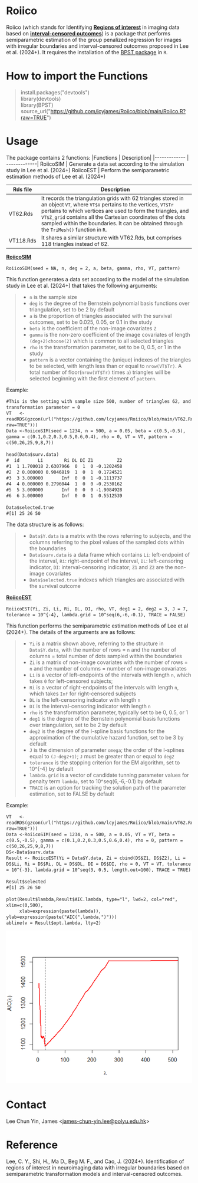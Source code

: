 # Roiico
Roiico (which stands for Identifying <ins>**Regions of interest**</ins> in imaging data based on <ins>**interval-censored outcomes**</ins>) is a package that performs semiparametric estimation of the group penalized regression for images with irregular boundaries and interval-censored outcomes proposed in Lee et al. (2024+). It requires the installation of the [BPST package](https://first-data-lab.github.io/blogs/docs/BPST.html#few-notes-to-consider) in `R`.

# How to import the Functions #
> install.packages("devtools")<br />
> library(devtools) <br /> 
> library(BPST) <br />
> source_url("https://github.com/lcyjames/Roiico/blob/main/Roiico.R?raw=TRUE")

# Usage #
The package contains 2 functions:
|Functions  | Description|
|------------- | -------------|
RoiicoSIM  | Generate a data set according to the simulation study in Lee et al. (2024+)
RoiicoEST  | Perform the semiparametric estimation methods of Lee et al. (2024+)

|Rds file  | Description|
|------------- | -------------|
VT62.Rds | It records the triangulation grids with 62 triangles stored in an object `VT`, where `VT$V` pertains to the vertices, `VT$Tr` pertains to which vertices are used to form the triangles, and `VT$Z_grid` contains all the Cartesian coordinates of the dots sampled within the boundaries. It can be obtained through the `TriMesh()` function in `R`.
VT118.Rds | It shares a similar structure with VT62.Rds, but comprises 118 triangles instead of 62.

<ins>**RoiicoSIM**</ins>

```
RoiicoSIM(seed = NA, n, deg = 2, a, beta, gamma, rho, VT, pattern)
```
This function generates a data set according to the model of the simulation study in Lee et al. (2024+) that takes the following arguments:
>- `n` is the sample size
>- `deg` is the degree of the Bernstein polynomial basis functions over triangulation, set to be 2 by default 
>- `a` is the proportion of triangles associated with the survival outcomes, set to be 0.025, 0.05, or 0.1 in the study
>- `beta` is the coefficient of the non-image covariates `Z`
>- `gamma` is the non-zero coefficient of the image covariates of length `(deg+2)choose(2)` which is common to all selected triangles
>- `rho` is the transformation parameter, set to be 0, 0.5, or 1 in the study
>- `pattern` is a vector containing the (unique) indexes of the triangles to be selected, with length less than or equal to `nrow(VT$Tr)`. A total number of floor(`nrow(VT$Tr)` times `a`) triangles will be selected beginning with the first element of `pattern`.

Example:
```
#This is the setting with sample size 500, number of triangles 62, and transformation parameter = 0
VT   <-readRDS(gzcon(url("https://github.com/lcyjames/Roiico/blob/main/VT62.Rds?raw=TRUE")))
Data <-RoiicoSIM(seed = 1234, n = 500, a = 0.05, beta = c(0.5,-0.5), gamma = c(0.1,0.2,0.3,0.5,0.6,0.4), rho = 0, VT = VT, pattern = c(50,26,25,9,8,7))

head(Data$surv.data)
#  id       Li        Ri DL DI Z1         Z2
#1  1 1.700018 2.6307966  0  1  0 -0.1202458
#2  2 0.000000 0.9046819  1  0  1  0.1724521
#3  3 3.000000       Inf  0  0  1 -0.1113737
#4  4 0.000000 0.2796044  1  0  0 -0.2530162
#5  5 3.000000       Inf  0  0  0 -1.9084928
#6  6 3.000000       Inf  0  0  1  0.5512539

Data$selected.true
#[1] 25 26 50
```

The data structure is as follows:
>- `Data$Y.data` is a matrix with the rows referring to subjects, and the columns referring to the pixel values of the sampled dots within the boundaries
>- `Data$surv.data` is a data frame which contains `Li`: left-endpoint of the interval, `Ri`: right-endpoint of the interval, `DL`: left-censoring indicator, `DI`: interval-censoring indicator; `Z1` and `Z2` are the non-image covariates
>- `Data$selected.true` indexes which triangles are associated with the survival outcome


<ins>**RoiicoEST**</ins>
```
RoiicoEST(Yi, Zi, Li, Ri, DL, DI, rho, VT, deg1 = 2, deg2 = 3, J = 7, tolerance = 10^{-4}, lambda.grid = 10^seq(6,-6,-0.1), TRACE = FALSE)
```
This function performs the semiparametric estimation methods of Lee et al (2024+). The details of the arguments are as follows:
>- `Yi` is a matrix shown above, referring to the structure in `Data$Y.data`, with the number of rows = `n` and the number of columns = total number of dots sampled within the boundaries
>- `Zi` is a matrix of non-image covariates with the number of rows = `n` and the number of columns = number of non-image covariates
>- `Li` is a vector of left-endpoints of the intervals with length `n`, which takes `0` for left-censored subjects; 
>- `Ri` is a vector of right-endpoints of the intervals with length `n`, which takes `Inf` for right-censored subjects
>- `DL` is the left-censoring indicator with length `n`
>- `DI` is the interval-censoring indicator with length `n`
>- `rho` is the transformation parameter, typically set to be 0, 0.5, or 1
>- `deg1` is the degree of the Bernstein polynomial basis functions over triangulation, set to be 2 by default
>- `deg2` is the degree of the I-spline basis functions for the approximation of the cumulative hazard function, set to be 3 by default
>- `J` is the dimension of parameter `omega`; the order of the I-splines equal to `(J-deg2+1)`; `J` must be greater than or equal to `deg2`
>- `tolerance` is the stopping criterion for the EM algorithm, set to 10^{-4} by default
>- `lambda.grid` is a vector of candidate tunning parameter values for penalty term `lambda`, set to 10^seq(6,-6,-0.1) by default
>- `TRACE` is an option for tracking the solution path of the parameter estimation, set to FALSE by default

Example:
```
VT   <-readRDS(gzcon(url("https://github.com/lcyjames/Roiico/blob/main/VT62.Rds?raw=TRUE")))
Data <-RoiicoSIM(seed = 1234, n = 500, a = 0.05, VT = VT, beta = c(0.5,-0.5), gamma = c(0.1,0.2,0.3,0.5,0.6,0.4), rho = 0, pattern = c(50,26,25,9,8,7))
DS<-Data$surv.data
Result <- RoiicoEST(Yi = Data$Y.data, Zi = cbind(DS$Z1, DS$Z2), Li = DS$Li, Ri = DS$Ri, DL = DS$DL, DI = DS$DI, rho = 0, VT = VT, tolerance = 10^{-3}, lambda.grid = 10^seq(3, 0.5, length.out=100), TRACE = TRUE)

Result$selected
#[1] 25 26 50

plot(Result$lambda,Result$AIC.lambda, type="l", lwd=2, col="red", xlim=c(0,500),
     xlab=expression(paste(lambda)), ylab=expression(paste("AIC(",lambda,")")))
abline(v = Result$opt.lambda, lty=2)
```
<img src="https://github.com/lcyjames/Roiico/blob/main/example.png" width="600"/>

# Contact #
Lee Chun Yin, James <<james-chun-yin.lee@polyu.edu.hk>>

# Reference #
Lee, C. Y., Shi, H., Ma D., Beg M. F., and Cao, J. (2024+). Identification of regions of interest in neuroimaging data with irregular boundaries based on semiparametric transformation models and interval-censored outcomes.
